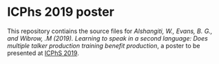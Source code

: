 # ICPhs 2019 poster
This repository contiains the source files for *Alshangiti, W., Evans, B. G., and Wibrow, .M (2019).
 Learning to speak in a second language: Does multiple talker production training benefit production*, a poster to be presented at
 [ICPhS 2019](https://www.icphs2019.org/).
